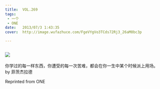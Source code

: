 ```yaml
---
title:	VOL.269
tags:
 - 一个
 - ONE
date:	2013/07/3 1:43:35
cover:	http://image.wufazhuce.com/FgeVYgVo3TCds72Rj3_26aM0bc3p

---
```

![](http://image.wufazhuce.com/FgeVYgVo3TCds72Rj3_26aM0bc3p)
---

你学过的每一样东西，你遭受的每一次苦难，都会在你一生中某个时候派上用场。by 菲茨杰拉德
 
Reprinted from ONE
